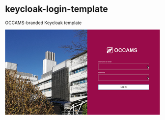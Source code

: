 # keycloak-login-template
OCCAMS-branded Keycloak template

![OCCAMS template](https://raw.githubusercontent.com/MRC-CU/keycloak-login-template/master/occams_keycloak_login.png)
